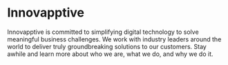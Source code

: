 # Innovapptive
Innovapptive is committed to simplifying digital technology to solve meaningful business challenges. We work with industry leaders around the world to deliver truly groundbreaking solutions to our customers. Stay awhile and learn more about who we are, what we do, and why we do it.
